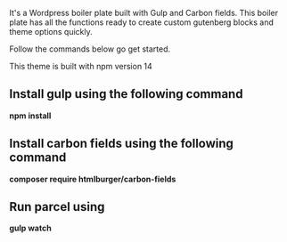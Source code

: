 It's a Wordpress boiler plate built with Gulp and Carbon fields. This boiler plate has all the functions ready to create custom gutenberg blocks and theme options quickly. 

Follow the commands below go get started.

This theme is built with npm version 14


## Install gulp using the following command

**npm install**

## Install carbon fields using the following command

**composer require htmlburger/carbon-fields**

## Run parcel using

**gulp watch**
